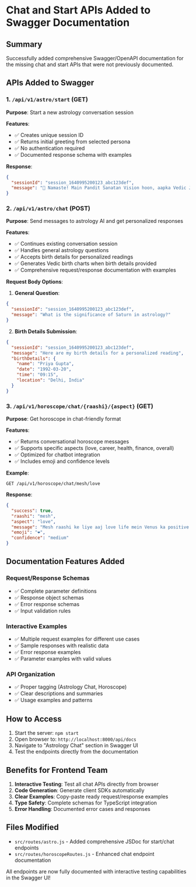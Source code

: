 # Chat and Start APIs Added to Swagger Documentation

## Summary
Successfully added comprehensive Swagger/OpenAPI documentation for the missing chat and start APIs that were not previously documented.

## APIs Added to Swagger

### 1. `/api/v1/astro/start` (GET)
**Purpose**: Start a new astrology conversation session

**Features**:
- ✅ Creates unique session ID
- ✅ Returns initial greeting from selected persona
- ✅ No authentication required
- ✅ Documented response schema with examples

**Response**:
```json
{
  "sessionId": "session_1640995200123_abc123def",
  "message": "🙏 Namaste! Main Pandit Sanatan Vision hoon, aapka Vedic Jyotish Guru..."
}
```

### 2. `/api/v1/astro/chat` (POST)
**Purpose**: Send messages to astrology AI and get personalized responses

**Features**:
- ✅ Continues existing conversation session
- ✅ Handles general astrology questions
- ✅ Accepts birth details for personalized readings
- ✅ Generates Vedic birth charts when birth details provided
- ✅ Comprehensive request/response documentation with examples

**Request Body Options**:
1. **General Question**:
```json
{
  "sessionId": "session_1640995200123_abc123def",
  "message": "What is the significance of Saturn in astrology?"
}
```

2. **Birth Details Submission**:
```json
{
  "sessionId": "session_1640995200123_abc123def",
  "message": "Here are my birth details for a personalized reading",
  "birthDetails": {
    "name": "Priya Gupta",
    "date": "1992-03-20",
    "time": "09:15",
    "location": "Delhi, India"
  }
}
```

### 3. `/api/v1/horoscope/chat/{raashi}/{aspect}` (GET)
**Purpose**: Get horoscope in chat-friendly format

**Features**:
- ✅ Returns conversational horoscope messages
- ✅ Supports specific aspects (love, career, health, finance, overall)
- ✅ Optimized for chatbot integration
- ✅ Includes emoji and confidence levels

**Example**:
```
GET /api/v1/horoscope/chat/mesh/love
```

**Response**:
```json
{
  "success": true,
  "raashi": "mesh",
  "aspect": "love", 
  "message": "Mesh raashi ke liye aaj love life mein Venus ka positive influence hai...",
  "emoji": "❤️",
  "confidence": "medium"
}
```

## Documentation Features Added

### Request/Response Schemas
- ✅ Complete parameter definitions
- ✅ Response object schemas
- ✅ Error response schemas
- ✅ Input validation rules

### Interactive Examples
- ✅ Multiple request examples for different use cases
- ✅ Sample responses with realistic data
- ✅ Error response examples
- ✅ Parameter examples with valid values

### API Organization
- ✅ Proper tagging (Astrology Chat, Horoscope)
- ✅ Clear descriptions and summaries
- ✅ Usage examples and patterns

## How to Access
1. Start the server: `npm start`
2. Open browser to: `http://localhost:8000/api/docs`
3. Navigate to "Astrology Chat" section in Swagger UI
4. Test the endpoints directly from the documentation

## Benefits for Frontend Team
1. **Interactive Testing**: Test all chat APIs directly from browser
2. **Code Generation**: Generate client SDKs automatically
3. **Clear Examples**: Copy-paste ready request/response examples
4. **Type Safety**: Complete schemas for TypeScript integration
5. **Error Handling**: Documented error cases and responses

## Files Modified
- `src/routes/astro.js` - Added comprehensive JSDoc for start/chat endpoints
- `src/routes/horoscopeRoutes.js` - Enhanced chat endpoint documentation

All endpoints are now fully documented with interactive testing capabilities in the Swagger UI!
